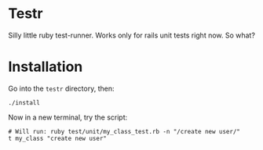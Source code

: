 # Testr

Silly little ruby test-runner. Works only for rails unit tests right now. So
what?

# Installation

Go into the `testr` directory, then:

    ./install

Now in a new terminal, try the script:

    # Will run: ruby test/unit/my_class_test.rb -n "/create new user/"
    t my_class "create new user"
